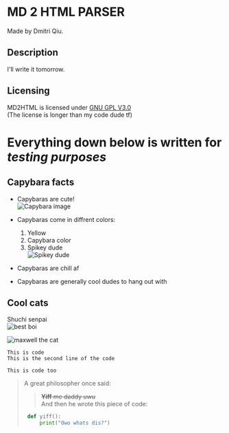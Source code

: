 # MD 2 HTML PARSER #
Made by Dmitri Qiu.
## Description
I'll write it tomorrow.
## Licensing
MD2HTML is licensed under [GNU GPL V3.0](https://choosealicense.com/licenses/gpl-3.0/ "The license")  
(The license is longer than my code dude tf)

# Everything down below is written for *testing purposes*

## Capybara facts
* Capybaras are cute!  
![Capybara image](https://media1.fdncms.com/orlando/imager/u/blog/2516965/sfds.jpg?cb=1471435085 "A capybara")

* Capybaras come in diffrent colors:
    1. Yellow
    2. Capybara color
    3. Spikey dude  
![Spikey dude](https://a-z-animals.com/media/animals/images/180x170/capybara1.jpg "This is a spikey dude")

* Capybaras are chill af

* Capybaras are generally cool dudes to hang out with

## Cool cats
Shuchi senpai  
![best boi](https://static.tvtropes.org/pmwiki/pub/images/cat_6.jpg "Id smash")

![maxwell the cat](https://vignette.wikia.nocookie.net/housepetscomic/images/4/44/MaxProfile2.png/revision/latest?cb=20150712233753 "qt3.14")

    This is code
    This is the second line of the code
``` 
This is code too
```

>A great philosopher once said:
>>~~**Yiff** me daddy *uwu*~~  
And then he wrote this piece of code:
>```python
>  def yiff():
>      print("Owo whats dis?")
>```